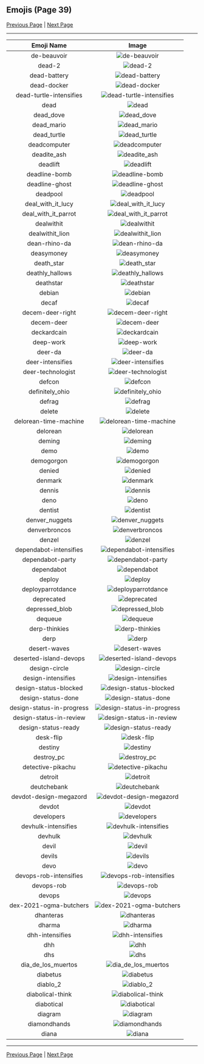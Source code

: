 
## Emojis (Page 39)

[Previous Page](/docs/hc/page-d-0038.md)
  | [Next Page](/docs/hc/page-d-0040.md)

<hr />

|Emoji Name|Image|
| :-: | :-: |
|de-beauvoir| ![de-beauvoir](/emojis/hc/de-beauvoir.png)|
|dead-2| ![dead-2](/emojis/hc/dead-2.png)|
|dead-battery| ![dead-battery](/emojis/hc/dead-battery.gif)|
|dead-docker| ![dead-docker](/emojis/hc/dead-docker.png)|
|dead-turtle-intensifies| ![dead-turtle-intensifies](/emojis/hc/dead-turtle-intensifies.gif)|
|dead| ![dead](/emojis/hc/dead.png)|
|dead_dove| ![dead_dove](/emojis/hc/dead_dove.png)|
|dead_mario| ![dead_mario](/emojis/hc/dead_mario.gif)|
|dead_turtle| ![dead_turtle](/emojis/hc/dead_turtle.png)|
|deadcomputer| ![deadcomputer](/emojis/hc/deadcomputer.png)|
|deadite_ash| ![deadite_ash](/emojis/hc/deadite_ash.png)|
|deadlift| ![deadlift](/emojis/hc/deadlift.gif)|
|deadline-bomb| ![deadline-bomb](/emojis/hc/deadline-bomb.png)|
|deadline-ghost| ![deadline-ghost](/emojis/hc/deadline-ghost.png)|
|deadpool| ![deadpool](/emojis/hc/deadpool.png)|
|deal_with_it_lucy| ![deal_with_it_lucy](/emojis/hc/deal_with_it_lucy.gif)|
|deal_with_it_parrot| ![deal_with_it_parrot](/emojis/hc/deal_with_it_parrot.gif)|
|dealwithit| ![dealwithit](/emojis/hc/dealwithit.gif)|
|dealwithit_lion| ![dealwithit_lion](/emojis/hc/dealwithit_lion.gif)|
|dean-rhino-da| ![dean-rhino-da](/emojis/hc/dean-rhino-da.png)|
|deasymoney| ![deasymoney](/emojis/hc/deasymoney.jpg)|
|death_star| ![death_star](/emojis/hc/death_star.png)|
|deathly_hallows| ![deathly_hallows](/emojis/hc/deathly_hallows.png)|
|deathstar| ![deathstar](/emojis/hc/deathstar.jpg)|
|debian| ![debian](/emojis/hc/debian.png)|
|decaf| ![decaf](/emojis/hc/decaf.png)|
|decem-deer-right| ![decem-deer-right](/emojis/hc/decem-deer-right.png)|
|decem-deer| ![decem-deer](/emojis/hc/decem-deer.png)|
|deckardcain| ![deckardcain](/emojis/hc/deckardcain.jpg)|
|deep-work| ![deep-work](/emojis/hc/deep-work.png)|
|deer-da| ![deer-da](/emojis/hc/deer-da.png)|
|deer-intensifies| ![deer-intensifies](/emojis/hc/deer-intensifies.gif)|
|deer-technologist| ![deer-technologist](/emojis/hc/deer-technologist.png)|
|defcon| ![defcon](/emojis/hc/defcon.png)|
|definitely_ohio| ![definitely_ohio](/emojis/hc/definitely_ohio.png)|
|defrag| ![defrag](/emojis/hc/defrag.gif)|
|delete| ![delete](/emojis/hc/delete.png)|
|delorean-time-machine| ![delorean-time-machine](/emojis/hc/delorean-time-machine.png)|
|delorean| ![delorean](/emojis/hc/delorean.png)|
|deming| ![deming](/emojis/hc/deming.png)|
|demo| ![demo](/emojis/hc/demo.png)|
|demogorgon| ![demogorgon](/emojis/hc/demogorgon.png)|
|denied| ![denied](/emojis/hc/denied.png)|
|denmark| ![denmark](/emojis/hc/denmark.png)|
|dennis| ![dennis](/emojis/hc/dennis.png)|
|deno| ![deno](/emojis/hc/deno.png)|
|dentist| ![dentist](/emojis/hc/dentist.gif)|
|denver_nuggets| ![denver_nuggets](/emojis/hc/denver_nuggets.png)|
|denverbroncos| ![denverbroncos](/emojis/hc/denverbroncos.png)|
|denzel| ![denzel](/emojis/hc/denzel.jpg)|
|dependabot-intensifies| ![dependabot-intensifies](/emojis/hc/dependabot-intensifies.gif)|
|dependabot-party| ![dependabot-party](/emojis/hc/dependabot-party.gif)|
|dependabot| ![dependabot](/emojis/hc/dependabot.png)|
|deploy| ![deploy](/emojis/hc/deploy.jpg)|
|deployparrotdance| ![deployparrotdance](/emojis/hc/deployparrotdance.gif)|
|deprecated| ![deprecated](/emojis/hc/deprecated.png)|
|depressed_blob| ![depressed_blob](/emojis/hc/depressed_blob.gif)|
|dequeue| ![dequeue](/emojis/hc/dequeue.png)|
|derp-thinkies| ![derp-thinkies](/emojis/hc/derp-thinkies.png)|
|derp| ![derp](/emojis/hc/derp.jpg)|
|desert-waves| ![desert-waves](/emojis/hc/desert-waves.gif)|
|deserted-island-devops| ![deserted-island-devops](/emojis/hc/deserted-island-devops.png)|
|design-circle| ![design-circle](/emojis/hc/design-circle.png)|
|design-intensifies| ![design-intensifies](/emojis/hc/design-intensifies.gif)|
|design-status-blocked| ![design-status-blocked](/emojis/hc/design-status-blocked.png)|
|design-status-done| ![design-status-done](/emojis/hc/design-status-done.png)|
|design-status-in-progress| ![design-status-in-progress](/emojis/hc/design-status-in-progress.png)|
|design-status-in-review| ![design-status-in-review](/emojis/hc/design-status-in-review.png)|
|design-status-ready| ![design-status-ready](/emojis/hc/design-status-ready.png)|
|desk-flip| ![desk-flip](/emojis/hc/desk-flip.jpg)|
|destiny| ![destiny](/emojis/hc/destiny.png)|
|destroy_pc| ![destroy_pc](/emojis/hc/destroy_pc.gif)|
|detective-pikachu| ![detective-pikachu](/emojis/hc/detective-pikachu.png)|
|detroit| ![detroit](/emojis/hc/detroit.jpg)|
|deutchebank| ![deutchebank](/emojis/hc/deutchebank.png)|
|devdot-design-megazord| ![devdot-design-megazord](/emojis/hc/devdot-design-megazord.png)|
|devdot| ![devdot](/emojis/hc/devdot.png)|
|developers| ![developers](/emojis/hc/developers.gif)|
|devhulk-intensifies| ![devhulk-intensifies](/emojis/hc/devhulk-intensifies.gif)|
|devhulk| ![devhulk](/emojis/hc/devhulk.png)|
|devil| ![devil](/emojis/hc/devil.gif)|
|devils| ![devils](/emojis/hc/devils.png)|
|devo| ![devo](/emojis/hc/devo.png)|
|devops-rob-intensifies| ![devops-rob-intensifies](/emojis/hc/devops-rob-intensifies.gif)|
|devops-rob| ![devops-rob](/emojis/hc/devops-rob.png)|
|devops| ![devops](/emojis/hc/devops.png)|
|dex-2021-ogma-butchers| ![dex-2021-ogma-butchers](/emojis/hc/dex-2021-ogma-butchers.png)|
|dhanteras| ![dhanteras](/emojis/hc/dhanteras.jpg)|
|dharma| ![dharma](/emojis/hc/dharma.jpg)|
|dhh-intensifies| ![dhh-intensifies](/emojis/hc/dhh-intensifies.gif)|
|dhh| ![dhh](/emojis/hc/dhh.png)|
|dhs| ![dhs](/emojis/hc/dhs.png)|
|dia_de_los_muertos| ![dia_de_los_muertos](/emojis/hc/dia_de_los_muertos.png)|
|diabetus| ![diabetus](/emojis/hc/diabetus.png)|
|diablo_2| ![diablo_2](/emojis/hc/diablo_2.png)|
|diabolical-think| ![diabolical-think](/emojis/hc/diabolical-think.png)|
|diabotical| ![diabotical](/emojis/hc/diabotical.png)|
|diagram| ![diagram](/emojis/hc/diagram.png)|
|diamondhands| ![diamondhands](/emojis/hc/diamondhands.png)|
|diana| ![diana](/emojis/hc/diana.png)|

<hr/>

[Previous Page](/docs/hc/page-d-0038.md)
  | [Next Page](/docs/hc/page-d-0040.md)